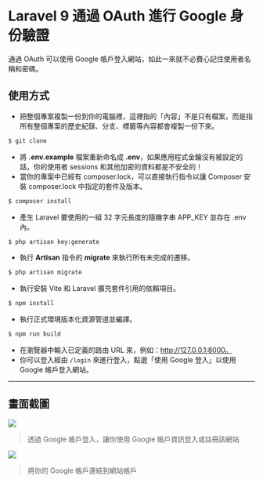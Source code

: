 # Laravel 9 通過 OAuth 進行 Google 身份驗證

通過 OAuth 可以使用 Google 帳戶登入網站，如此一來就不必費心記住使用者名稱和密碼。

## 使用方式
- 把整個專案複製一份到你的電腦裡，這裡指的「內容」不是只有檔案，而是指所有整個專案的歷史紀錄、分支、標籤等內容都會複製一份下來。
```sh
$ git clone
```
- 將 __.env.example__ 檔案重新命名成 __.env__，如果應用程式金鑰沒有被設定的話，你的使用者 sessions 和其他加密的資料都是不安全的！
- 當你的專案中已經有 composer.lock，可以直接執行指令以讓 Composer 安裝 composer.lock 中指定的套件及版本。
```sh
$ composer install
```
- 產生 Laravel 要使用的一組 32 字元長度的隨機字串 APP_KEY 並存在 .env 內。
```sh
$ php artisan key:generate
```
- 執行 __Artisan__ 指令的 __migrate__ 來執行所有未完成的遷移。
```sh
$ php artisan migrate
```
- 執行安裝 Vite 和 Laravel 擴充套件引用的依賴項目。
```sh
$ npm install
```
- 執行正式環境版本化資源管道並編譯。
```sh
$ npm run build
```
- 在瀏覽器中輸入已定義的路由 URL 來，例如：http://127.0.0.1:8000。
- 你可以登入經由 `/login` 來進行登入，點選「使用 Google 登入」以使用 Google 帳戶登入網站。

----

## 畫面截圖
![](https://i.imgur.com/P22sVjX.png)
> 透過 Google 帳戶登入，讓你使用 Google 帳戶資訊登入或註冊該網站

![](https://i.imgur.com/h7wBA3h.png)
> 將你的 Google 帳戶連結到網站帳戶